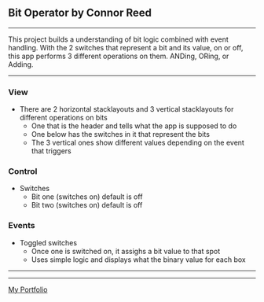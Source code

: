 
## Bit Operator by Connor Reed
___

This project builds a understanding of bit logic combined with event handling. With the 2 switches that represent a bit and its value, on or off, this app performs 3 different operations on them. ANDing, ORing, or Adding.
___
### View
- There are 2 horizontal stacklayouts and 3 vertical stacklayouts for different operations on bits
	- One that is the header and tells what the app is supposed to do
	- One below has the switches in it that represent the bits
	- The 3 vertical ones show different values depending on the event that triggers

### Control
- Switches
    - Bit one (switches on) default is off
    - Bit two (switches on) default is off

### Events
- Toggled switches
	- Once one is switched on, it assighs a bit value to that spot
	- Uses simple logic and displays what the binary value for each box
___
___
[My Portfolio](https://calexreed.me/ "Connor Reeds Portfolio")
